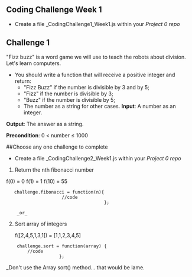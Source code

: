 ## Coding Challenge Week 1

* Create a file <yourname>_CodingChallenge1_Week1.js within your _Project 0 repo_

## Challenge 1

"Fizz buzz" is a word game we will use to teach the robots about division. Let's learn computers.

* You should write a function that will receive a positive integer and return:
	* "Fizz Buzz" if the number is divisible by 3 and by 5;
	* "Fizz" if the number is divisible by 3;
	* "Buzz" if the number is divisible by 5; 
	* The number as a string for other cases.
**Input**: A number as an integer.

**Output**: The answer as a string.

**Precondition**: 0 < number ≤ 1000

##Choose any one challenge to complete


* Create a file <yourname>_CodingChallenge2_Week1.js within your _Project 0 repo_

1. Return the nth fibonacci number

  
  f(0) = 0
  f(1) = 1
  f(10) = 55
```
   challenge.fibonacci = function(n){
			         //code		          
                                     };
```
		_or_  
		
2. Sort array of integers
  
	f([2,4,5,1,3,1]) = [1,1,2,3,4,5]  

```
	challenge.sort = function(array) {
		//code
				    };
```				    


_Don't use the Array sort() method... that would be lame.
